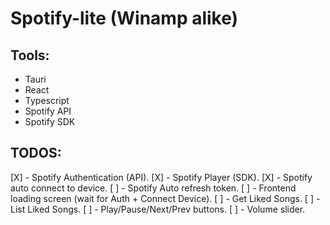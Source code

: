 # Spotify-lite (Winamp alike)

## Tools:
- Tauri 
- React 
- Typescript
- Spotify API
- Spotify SDK

## TODOS:
[X] - Spotify Authentication (API).
[X] - Spotify Player (SDK).
[X] - Spotify auto connect to device.
[ ] - Spotify Auto refresh token.
[ ] - Frontend loading screen (wait for Auth + Connect Device).
[ ] - Get Liked Songs.
[ ] - List Liked Songs.
[ ] - Play/Pause/Next/Prev buttons.
[ ] - Volume slider.

